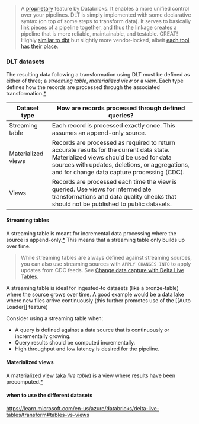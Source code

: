 > A [proprietary](https://www.databricks.com/product/delta-live-tables) feature by Databricks. It enables a more unified control over your pipelines. DLT is simply implemented with some declarative syntax (on top of some steps to transform data). It serves to basically link pieces of a pipeline together, and thus the linkage creates a pipeline that is more reliable, maintainable, and testable. GREAT! Highly [similar to dbt](https://www.reddit.com/r/dataengineering/comments/vsb309/comparing_dbt_with_delta_live_tables_for_doing/) but slightly more vendor-locked, albeit [each tool has their place](https://community.databricks.com/t5/data-engineering/what-are-the-advantages-of-using-delta-live-tables-dlt-over-data/td-p/4210).

### DLT datasets
The resulting data following a transformation using DLT must be defined as either of three; a *streaming table*, *materialized view* or a *view*. Each type defines how the records are processed through the associated transformation.[\*](https://learn.microsoft.com/en-us/azure/databricks/delta-live-tables/#--what-are-delta-live-tables-datasets)

|Dataset type|How are records processed through defined queries?|
|---|---|
|Streaming table|Each record is processed exactly once. This assumes an append-only source.|
|Materialized views|Records are processed as required to return accurate results for the current data state. Materialized views should be used for data sources with updates, deletions, or aggregations, and for change data capture processing (CDC).|
|Views|Records are processed each time the view is queried. Use views for intermediate transformations and data quality checks that should not be published to public datasets.|
#### Streaming tables
A streaming table is meant for incremental data processing where the source is append-only.[\*](https://learn.microsoft.com/en-us/azure/databricks/delta-live-tables/#streaming-table) This means that a streaming table only builds up over time.

>While streaming tables are always defined against streaming sources, you can also use streaming sources with `APPLY CHANGES INTO` to apply updates from CDC feeds. See [Change data capture with Delta Live Tables](https://learn.microsoft.com/en-us/azure/databricks/delta-live-tables/cdc).

A streaming table is ideal for ingested-to datasets (like a bronze-table) where the source grows over time. A good example would be a data lake where new files arrive continuously (this further promotes use of the [[Auto Loader]] feature)

Consider using a streaming table when:
- A query is defined against a data source that is continuously or incrementally growing.
- Query results should be computed incrementally.
- High throughput and low latency is desired for the pipeline.

#### Materialized views
A materialized view (aka *live table*) is a view where results have been precomputed.[\*](https://learn.microsoft.com/en-us/azure/databricks/delta-live-tables/#materialized-view) 

#### when to use the different datasets
https://learn.microsoft.com/en-us/azure/databricks/delta-live-tables/transform#tables-vs-views

